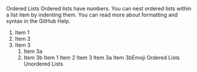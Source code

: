 Ordered Lists
Ordered lists have numbers. You can nest ordered lists within a list item by indenting them. You can read more about formatting and syntax in the GitHub Help.

1. Item 1
2. Item 2
3. Item 3
   1. Item 3a
   2. Item 3b
Item 1
Item 2
Item 3
Item 3a
Item 3bEmoji
Ordered Lists
Unordered Lists
